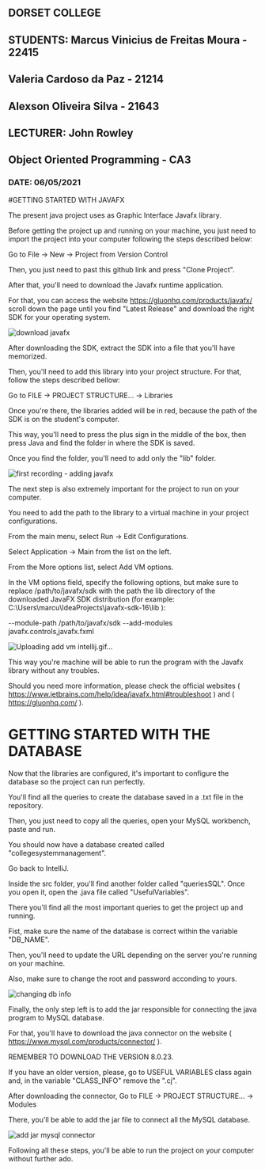 ## DORSET COLLEGE
## STUDENTS: Marcus Vinicius de Freitas Moura - 22415
##           Valeria Cardoso da Paz - 21214
##           Alexson Oliveira Silva - 21643
## LECTURER: John Rowley
## Object Oriented Programming - CA3
### DATE: 06/05/2021



#GETTING STARTED WITH JAVAFX

The present java project uses as Graphic Interface Javafx library.

Before getting the project up and running on your machine, you just need to import the project into your computer following the steps described below:

Go to File -> New -> Project from Version Control 

Then, you just need to past this github link and press "Clone Project".

After that, you'll need to download the Javafx runtime application. 

For that, you can access the website https://gluonhq.com/products/javafx/ scroll down the page until you find "Latest Release" and download the right SDK for your operating system.

![download javafx](https://user-images.githubusercontent.com/63955638/117353114-a1aa5c00-aea7-11eb-922e-0b20e2dc9e34.jpg)

After downloading the SDK, extract the SDK into a file that you'll have memorized.

Then, you'll need to add this library into your project structure. For that, follow the steps described bellow:

Go to FILE -> PROJECT STRUCTURE... -> Libraries

Once you're there, the libraries added will be in red, because the path of the SDK is on the student's computer.

This way, you'll need to press the plus sign in the middle of the box, then press Java and find the folder in where the SDK is saved.

Once you find the folder, you'll need to add only the "lib" folder.


![first recording - adding javafx](https://user-images.githubusercontent.com/63955638/117355197-29916580-aeaa-11eb-8504-8b7d54aa873f.gif)


The next step is also extremely important for the project to run on your computer.

You need to add the path to the library to a virtual machine in your project configurations.

From the main menu, select Run -> Edit Configurations.

Select Application -> Main from the list on the left.

From the More options list, select Add VM options.


In the VM options field, specify the following options, but make sure to replace /path/to/javafx/sdk with the path the lib directory of the downloaded JavaFX SDK distribution 
(for example: C:\Users\marcu\IdeaProjects\javafx-sdk-16\lib ):

--module-path /path/to/javafx/sdk --add-modules javafx.controls,javafx.fxml


![Uploading add vm intellij.gif…]()


This way you're machine will be able to run the program with the Javafx library without any troubles.

Should you need more information, please check the official websites ( https://www.jetbrains.com/help/idea/javafx.html#troubleshoot ) and ( https://gluonhq.com/ ).




# GETTING STARTED WITH THE DATABASE

Now that the libraries are configured, it's important to configure the database so the project can run perfectly.

You'll find all the queries to create the database saved in a .txt file in the repository.

Then, you just need to copy all the queries, open your MySQL workbench, paste and run.

You should now have a database created called "collegesystemmanagement".

Go back to IntelliJ.

Inside the src folder, you'll find another folder called "queriesSQL". Once you open it, open the .java file called "UsefulVariables".

There you'll find all the most important queries to get the project up and running.

Fist, make sure the name of the database is correct within the variable "DB_NAME".

Then, you'll need to update the URL depending on the server you're running on your machine.

Also, make sure to change the root and password acconding to yours.

![changing db info](https://user-images.githubusercontent.com/63955638/117357687-28ae0300-aead-11eb-8c39-1e9afd79fd47.gif)

Finally, the only step left is to add the jar responsible for connecting the java program to MySQL database.

For that, you'll have to download the java connector on the website ( https://www.mysql.com/products/connector/ ).

REMEMBER TO DOWNLOAD THE VERSION 8.0.23.

If you have an older version, please, go to USEFUL VARIABLES class again and, in the variable "CLASS_INFO" remove the ".cj".

After downloading the connector, Go to FILE -> PROJECT STRUCTURE... -> Modules

There, you'll be able to add the jar file to connect all the MySQL database.

![add jar mysql connector](https://user-images.githubusercontent.com/63955638/117359798-d1f5f880-aeaf-11eb-87bd-a316346f9be4.gif)

Following all these steps, you'll be able to run the project on your computer without further ado.










